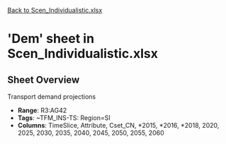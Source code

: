 [Back to Scen_Individualistic.xlsx](README.md)

# 'Dem' sheet in Scen_Individualistic.xlsx

## Sheet Overview

Transport demand projections

- **Range**: R3:AG42
- **Tags**: ~TFM_INS-TS: Region=SI
- **Columns**: TimeSlice, Attribute, Cset_CN, *2015, *2016, *2018, 2020, 2025, 2030, 2035, 2040, 2045, 2050, 2055, 2060

